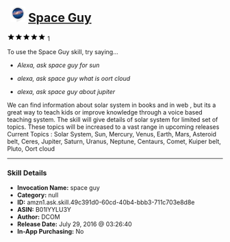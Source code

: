 # &nbsp;<img src="skill_icon" alt="Space Guy icon" width="36"> [Space Guy](http://alexa.amazon.com/#skills/amzn1.ask.skill.49c391d0-60cd-40b4-bbb3-711c703e8d8e)
![5 stars](../../images/ic_star_black_18dp_1x.png)![5 stars](../../images/ic_star_black_18dp_1x.png)![5 stars](../../images/ic_star_black_18dp_1x.png)![5 stars](../../images/ic_star_black_18dp_1x.png)![5 stars](../../images/ic_star_black_18dp_1x.png) 1

To use the Space Guy skill, try saying...

* *Alexa, ask space guy for  sun*

* *alexa, ask space guy what  is  oort cloud*

* *alexa, ask space guy about  jupiter*

We can  find  information  about  solar  system  in books  and  in web , but  its a  great  way  to  teach kids or  improve  knowledge  through a  voice  based teaching  system.
The  skill  will give  details  of  solar  system for  limited set  of  topics.
These  topics  will be increased to  a  vast  range  in  upcoming  releases
Current Topics : Solar System, Sun, Mercury, Venus, Earth, Mars, Asteroid belt, Ceres, Jupiter, Saturn, Uranus, Neptune, Centaurs, Comet, Kuiper belt, Pluto, Oort cloud

***

### Skill Details

* **Invocation Name:** space guy
* **Category:** null
* **ID:** amzn1.ask.skill.49c391d0-60cd-40b4-bbb3-711c703e8d8e
* **ASIN:** B01IYYLU3Y
* **Author:** DCOM
* **Release Date:** July 29, 2016 @ 03:26:40
* **In-App Purchasing:** No
